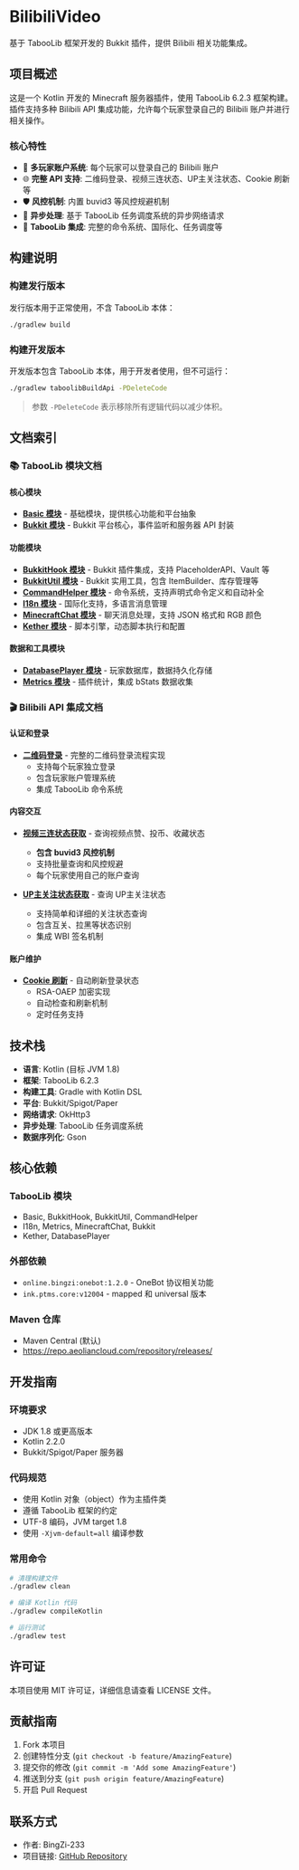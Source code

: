 # BilibiliVideo

基于 TabooLib 框架开发的 Bukkit 插件，提供 Bilibili 相关功能集成。

## 项目概述

这是一个 Kotlin 开发的 Minecraft 服务器插件，使用 TabooLib 6.2.3 框架构建。插件支持多种 Bilibili API 集成功能，允许每个玩家登录自己的 Bilibili 账户并进行相关操作。

### 核心特性

- 🔐 **多玩家账户系统**: 每个玩家可以登录自己的 Bilibili 账户
- 🌐 **完整 API 支持**: 二维码登录、视频三连状态、UP主关注状态、Cookie 刷新等
- 🛡️ **风控机制**: 内置 buvid3 等风控规避机制
- 🚀 **异步处理**: 基于 TabooLib 任务调度系统的异步网络请求
- 🎯 **TabooLib 集成**: 完整的命令系统、国际化、任务调度等

## 构建说明

### 构建发行版本

发行版本用于正常使用，不含 TabooLib 本体：

```bash
./gradlew build
```

### 构建开发版本

开发版本包含 TabooLib 本体，用于开发者使用，但不可运行：

```bash
./gradlew taboolibBuildApi -PDeleteCode
```

> 参数 `-PDeleteCode` 表示移除所有逻辑代码以减少体积。

## 文档索引

### 📚 TabooLib 模块文档

#### 核心模块
- **[Basic 模块](docs/taboolib/Basic.md)** - 基础模块，提供核心功能和平台抽象
- **[Bukkit 模块](docs/taboolib/Bukkit.md)** - Bukkit 平台核心，事件监听和服务器 API 封装

#### 功能模块
- **[BukkitHook 模块](docs/taboolib/BukkitHook.md)** - Bukkit 插件集成，支持 PlaceholderAPI、Vault 等
- **[BukkitUtil 模块](docs/taboolib/BukkitUtil.md)** - Bukkit 实用工具，包含 ItemBuilder、库存管理等
- **[CommandHelper 模块](docs/taboolib/CommandHelper.md)** - 命令系统，支持声明式命令定义和自动补全
- **[I18n 模块](docs/taboolib/I18n.md)** - 国际化支持，多语言消息管理
- **[MinecraftChat 模块](docs/taboolib/MinecraftChat.md)** - 聊天消息处理，支持 JSON 格式和 RGB 颜色
- **[Kether 模块](docs/taboolib/Kether.md)** - 脚本引擎，动态脚本执行和配置

#### 数据和工具模块
- **[DatabasePlayer 模块](docs/taboolib/DatabasePlayer.md)** - 玩家数据库，数据持久化存储
- **[Metrics 模块](docs/taboolib/Metrics.md)** - 插件统计，集成 bStats 数据收集

### 🎬 Bilibili API 集成文档

#### 认证和登录
- **[二维码登录](docs/bilibili-API-collect/QrCodeLogin.md)** - 完整的二维码登录流程实现
  - 支持每个玩家独立登录
  - 包含玩家账户管理系统
  - 集成 TabooLib 命令系统

#### 内容交互
- **[视频三连状态获取](docs/bilibili-API-collect/VideoTripleStatus.md)** - 查询视频点赞、投币、收藏状态
  - **包含 buvid3 风控机制**
  - 支持批量查询和风控规避
  - 每个玩家使用自己的账户查询

- **[UP主关注状态获取](docs/bilibili-API-collect/UpFollowStatus.md)** - 查询 UP主关注状态
  - 支持简单和详细的关注状态查询
  - 包含互关、拉黑等状态识别
  - 集成 WBI 签名机制

#### 账户维护
- **[Cookie 刷新](docs/bilibili-API-collect/CookieRefresh.md)** - 自动刷新登录状态
  - RSA-OAEP 加密实现
  - 自动检查和刷新机制
  - 定时任务支持

## 技术栈

- **语言**: Kotlin (目标 JVM 1.8)
- **框架**: TabooLib 6.2.3
- **构建工具**: Gradle with Kotlin DSL
- **平台**: Bukkit/Spigot/Paper
- **网络请求**: OkHttp3
- **异步处理**: TabooLib 任务调度系统
- **数据序列化**: Gson

## 核心依赖

### TabooLib 模块
- Basic, BukkitHook, BukkitUtil, CommandHelper
- I18n, Metrics, MinecraftChat, Bukkit
- Kether, DatabasePlayer

### 外部依赖
- `online.bingzi:onebot:1.2.0` - OneBot 协议相关功能
- `ink.ptms.core:v12004` - mapped 和 universal 版本

### Maven 仓库
- Maven Central (默认)
- https://repo.aeoliancloud.com/repository/releases/

## 开发指南

### 环境要求
- JDK 1.8 或更高版本
- Kotlin 2.2.0
- Bukkit/Spigot/Paper 服务器

### 代码规范
- 使用 Kotlin 对象（object）作为主插件类
- 遵循 TabooLib 框架的约定
- UTF-8 编码，JVM target 1.8
- 使用 `-Xjvm-default=all` 编译参数

### 常用命令
```bash
# 清理构建文件
./gradlew clean

# 编译 Kotlin 代码  
./gradlew compileKotlin

# 运行测试
./gradlew test
```

## 许可证

本项目使用 MIT 许可证，详细信息请查看 LICENSE 文件。

## 贡献指南

1. Fork 本项目
2. 创建特性分支 (`git checkout -b feature/AmazingFeature`)
3. 提交你的修改 (`git commit -m 'Add some AmazingFeature'`)
4. 推送到分支 (`git push origin feature/AmazingFeature`)
5. 开启 Pull Request

## 联系方式

- 作者: BingZi-233
- 项目链接: [GitHub Repository](https://github.com/BingZi-233/BilibiliVideo)